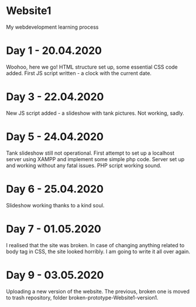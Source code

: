 # Website1
My webdevelopment learning process

# Day 1 - 20.04.2020
Woohoo, here we go!
HTML structure set up, some essential CSS code added. First JS script written - a clock with the current date.

# Day 3 - 22.04.2020
New JS script added - a slideshow with tank pictures. Not working, sadly.

# Day 5 - 24.04.2020
Tank slideshow still not operational. First attempt to set up a localhost server using XAMPP and implement some simple php code.
Server set up and working without any fatal issues. PHP script working sound.

# Day 6 - 25.04.2020
Slideshow working thanks to a kind soul. 

# Day 7 - 01.05.2020
I realised that the site was broken. In case of changing anything related to body tag in CSS, the site looked horribly. I am going to write it all over again.

# Day 9 - 03.05.2020
Uploading a new version of the website. The previous, broken one is moved to trash repository, folder broken-prototype-Website1-version1.
